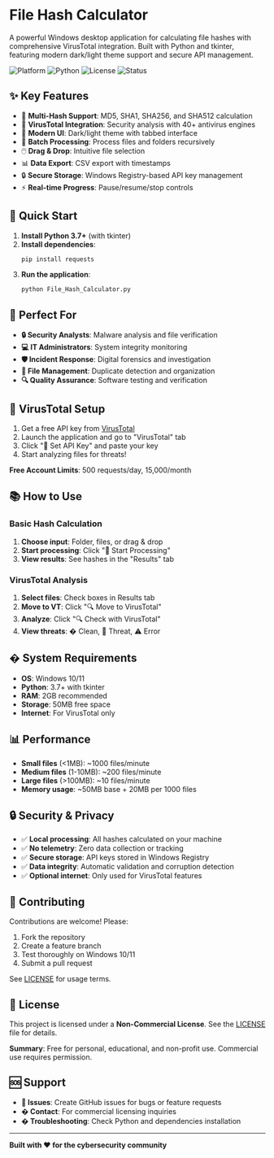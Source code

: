 # File Hash Calculator

A powerful Windows desktop application for calculating file hashes with comprehensive VirusTotal integration. Built with Python and tkinter, featuring modern dark/light theme support and secure API management.

![Platform](https://img.shields.io/badge/platform-Windows-blue)
![Python](https://img.shields.io/badge/python-3.7+-green)
![License](https://img.shields.io/badge/license-Non--Commercial-red)
![Status](https://img.shields.io/badge/status-Active-brightgreen)

## ✨ Key Features

- 🔐 **Multi-Hash Support**: MD5, SHA1, SHA256, and SHA512 calculation
- 🦠 **VirusTotal Integration**: Security analysis with 40+ antivirus engines  
- 🎨 **Modern UI**: Dark/light theme with tabbed interface
- 📁 **Batch Processing**: Process files and folders recursively
- 🖱️ **Drag & Drop**: Intuitive file selection
- 📊 **Data Export**: CSV export with timestamps
- 🔒 **Secure Storage**: Windows Registry-based API key management
- ⚡ **Real-time Progress**: Pause/resume/stop controls

## 🚀 Quick Start

1. **Install Python 3.7+** (with tkinter)
2. **Install dependencies**:
   ```bash
   pip install requests
   ```
3. **Run the application**:
   ```bash
   python File_Hash_Calculator.py
   ```

## 🎯 Perfect For

- **🔒 Security Analysts**: Malware analysis and file verification
- **💻 IT Administrators**: System integrity monitoring  
- **🛡️ Incident Response**: Digital forensics and investigation
- **📁 File Management**: Duplicate detection and organization
- **🔍 Quality Assurance**: Software testing and verification

## 🔑 VirusTotal Setup

1. Get a free API key from [VirusTotal](https://www.virustotal.com/gui/my-apikey)
2. Launch the application and go to "VirusTotal" tab
3. Click "🔑 Set API Key" and paste your key
4. Start analyzing files for threats!

**Free Account Limits**: 500 requests/day, 15,000/month

## 📚 How to Use

### Basic Hash Calculation
1. **Choose input**: Folder, files, or drag & drop
2. **Start processing**: Click "🚀 Start Processing"
3. **View results**: See hashes in the "Results" tab

### VirusTotal Analysis
1. **Select files**: Check boxes in Results tab
2. **Move to VT**: Click "🔍 Move to VirusTotal"
3. **Analyze**: Click "🔍 Check with VirusTotal"
4. **View threats**: � Clean, 🔴 Threat, ⚠️ Error

## �️ System Requirements

- **OS**: Windows 10/11
- **Python**: 3.7+ with tkinter
- **RAM**: 2GB recommended
- **Storage**: 50MB free space
- **Internet**: For VirusTotal only

## 📊 Performance

- **Small files** (<1MB): ~1000 files/minute
- **Medium files** (1-10MB): ~200 files/minute
- **Large files** (>100MB): ~10 files/minute
- **Memory usage**: ~50MB base + 20MB per 1000 files

## 🔒 Security & Privacy

- ✅ **Local processing**: All hashes calculated on your machine
- ✅ **No telemetry**: Zero data collection or tracking
- ✅ **Secure storage**: API keys stored in Windows Registry
- ✅ **Data integrity**: Automatic validation and corruption detection
- ✅ **Optional internet**: Only used for VirusTotal features

## 🤝 Contributing

Contributions are welcome! Please:
1. Fork the repository
2. Create a feature branch
3. Test thoroughly on Windows 10/11
4. Submit a pull request

See [LICENSE](LICENSE) for usage terms.

## 📄 License

This project is licensed under a **Non-Commercial License**. See the [LICENSE](LICENSE) file for details.

**Summary**: Free for personal, educational, and non-profit use. Commercial use requires permission.

## 🆘 Support

- **📖 Issues**: Create GitHub issues for bugs or feature requests
- **� Contact**: For commercial licensing inquiries
- **� Troubleshooting**: Check Python and dependencies installation

---

**Built with ❤️ for the cybersecurity community**
